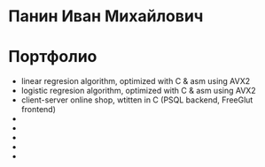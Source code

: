 # Панин Иван Михайлович
# Портфолио

- linear regresion algorithm, optimized with C & asm using AVX2
- logistic regresion algorithm, optimized with C & asm using AVX2
- client-server online shop, wtitten in C (PSQL backend, FreeGlut frontend)
- 
-
-
-
-

